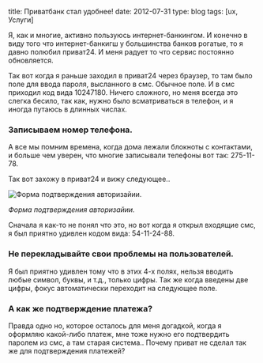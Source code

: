 title: Приватбанк стал удобнее!
date: 2012-07-31
type: blog
tags: [ux, Услуги]

Я, как и многие, активно пользуюсь интернет-банкингом. И конечно в виду того что интернет-банкигш у большинства банков рогатые, то я давно полюбил приват24. И меня радует то что сервис постоянно обновляется. 

Так вот когда я раньше заходил в приват24 через браузер, то там было поле для ввода пароля, высланного в смс. Обычное поле. И в смс приходил код вида 10247180. Ничего сложного, но меня всегда это слегка бесило, так как, нужно было всматриваться в телефон, и я иногда путаюсь в длинных числах. 

### Записываем номер телефона.
А все мы помним времена, когда дома лежали блокноты с контактами, и больше чем уверен, что многие записывали телефоны вот так: 275-11-78.

Так вот захожу в приват24 и вижу следующее.. 

![Форма подтверждения авторизайии.](/static/files/privat.jpg)

*Форма подтверждения авторизайии.*

Сначала я как-то не понял что это, но вот когда я открыл входящие смс, я был приятно удивлен кодом вида: 54-11-24-88. 

### Не перекладывайте свои проблемы на пользователей. 

Я был приятно удивлен тому что в этих 4-х полях, нельзя вводить любые символ, буквы, и т.д., только цифры. Так же когда введены две цифры, фокус автоматически переходит на следующее поле. 

### А как же подтверждение платежа? 

Правда одно но, которое осталось для меня догадкой, когда я оформляю какой-либо платеж, мне тоже нужно его подтвердить паролем из смс, а там старая система.. Почему приват не сделал так же для подтверждения платежей? 
